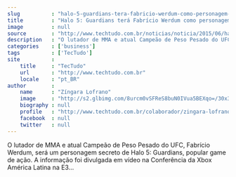 ```yaml
---
slug          : "halo-5-guardians-tera-fabricio-werdum-como-personagem-secreto"
title         : "Halo 5: Guardians terá Fabrício Werdum como personagem secreto"
image         : null
source        : "http://www.techtudo.com.br/noticias/noticia/2015/06/halo-5-tera-fabricio-werdum-como-personagem-secreto-e32015.html"
description   : "O lutador de MMA e atual Campeão de Peso Pesado do UFC, Fabrício Werdum, será um personagem secreto de Halo 5: Guardians, popular game de ação. A informação foi divulgada em vídeo na Conferência da Xbox América Latina na E3..."
categories    : ['business']
tags          : ['TecTudo']
site          :
    title     : "TecTudo"
    url       : "http://www.techtudo.com.br"
    locale    : "pt_BR"
author        :
    name      : "Zíngara Lofrano"
    image     : "http://s2.glbimg.com/8urcm0vSFReS8buN0IVua5BEXqo=/30x30/s2.glbimg.com/LGSCsrhYUXJuXp7x6PCAXolF1Po=/0x17:182x200/140x140/s.glbimg.com/po/tt2/f/original/2014/04/10/1620905_10200719962840116_1974854510_n.jpg"
    biography : null
    profile   : "http://www.techtudo.com.br/colaborador/zingara-lofrano.html"
    facebook  : null
    twitter   : null
---
```


O lutador de MMA e atual Campeão de Peso Pesado do UFC, Fabrício Werdum, será um personagem secreto de Halo 5: Guardians, popular game de ação. A informação foi divulgada em vídeo na Conferência da Xbox América Latina na E3...
